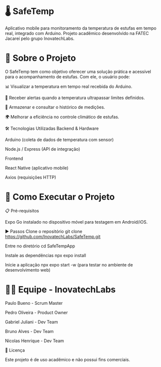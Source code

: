 # 🌡️ SafeTemp

Aplicativo mobile para monitoramento da temperatura de estufas em tempo real, integrado com Arduino.
Projeto acadêmico desenvolvido na FATEC Jacareí pelo grupo InovatechLabs.

# 📱 Sobre o Projeto

O SafeTemp tem como objetivo oferecer uma solução prática e acessível para o acompanhamento de estufas.
Com ele, o usuário pode:

📊 Visualizar a temperatura em tempo real recebida do Arduino.

🚨 Receber alertas quando a temperatura ultrapassar limites definidos.

💾 Armazenar e consultar o histórico de medições.

🌍 Melhorar a eficiência no controle climático de estufas.

🛠️ Tecnologias Utilizadas
Backend & Hardware

Arduino (coleta de dados de temperatura com sensor)

Node.js / Express (API de integração)

Frontend

React Native (aplicativo mobile)

Axios (requisições HTTP)

# 🚀 Como Executar o Projeto
📋 Pré-requisitos

Expo Go instalado no dispositivo móvel para testagem em Android/iOS.

▶️ Passos
Clone o repositório
git clone https://github.com/InovatechLabs/SafeTemp.git

Entre no diretório
cd SafeTempApp

Instale as dependências
npx expo install

Inicie a aplicação
npx expo start -w (para testar no ambiente de desenvolvimento web)

# 👨‍💻 Equipe - InovatechLabs

Paulo Bueno - Scrum Master

Pedro Oliveira - Product Owner

Gabriel Juliani - Dev Team

Bruno Alves - Dev Team

Nicolas Henrique - Dev Team

📜 Licença

Este projeto é de uso acadêmico e não possui fins comerciais.
